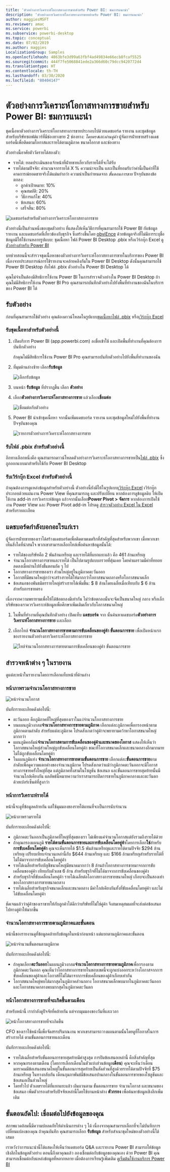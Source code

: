 ```yaml
---
title: 'ตัวอย่างการวิเคราะห์โอกาสทางการขายสำหรับ Power BI: ชมการแนะนำ'
description: 'ตัวอย่างการวิเคราะห์โอกาสทางการขายสำหรับ Power BI: ชมการแนะนำ'
author: maggiesMSFT
ms.reviewer: amac
ms.service: powerbi
ms.subservice: powerbi-desktop
ms.topic: conceptual
ms.date: 07/02/2019
ms.author: maggies
LocalizationGroup: Samples
ms.openlocfilehash: 4863bfe3d99a63fbf4ad49834e66ecb8fcaf5525
ms.sourcegitcommit: 444f7fe5068841ede2a366d60c79dcc9420772d4
ms.translationtype: HT
ms.contentlocale: th-TH
ms.lasthandoff: 03/30/2020
ms.locfileid: "80404147"
---
```

# <a name="opportunity-analysis-sample-for-power-bi-take-a-tour"></a>ตัวอย่างการวิเคราะห์โอกาสทางการขายสำหรับ Power BI: ชมการแนะนำ

ชุดเนื้อหาตัวอย่างการวิเคราะห์โอกาสทางการขายประกอบไปด้วยแดชบอร์ด รายงาน และชุดข้อมูลสำหรับบริษัทซอฟต์แวร์ที่มีช่องทางขาย 2 ช่องทาง: *โดยตรง*และ*ผ่านคู่ค้า* ผู้จัดการฝ่ายขายสร้างแดชบอร์ดนี้เพื่อติดตามโอกาสและรายได้ตามภูมิภาค ขนาดโอกาส และช่องทาง

ตัวอย่างนี้อาศัยตัววัดรายได้สองตัว:

* รายได้: ยอดประเมินของเจ้าหน้าที่ฝ่ายขายเกี่ยวกับรายได้ที่จะได้รับ
* รายได้ตามปัจจัย: คำนวณจากรายได้ X % ความน่าจะเป็น และเป็นที่ยอมรับว่าค่านี้เป็นค่าที่ใช้คาดการณ์ยอดขายจริงได้แม่นยำกว่า ความน่าเป็นกำหนดจาก *ขั้นตอนการขาย* ปัจจุบันของข้อตกลง:
  * ลูกค้าเป้าหมาย: 10%  
  * คุณสมบัติ: 20%  
  * วิธีการแก้ไข: 40%  
  * ข้อเสนอ: 60%  
  * เสร็จสิ้น: 80%

![แดชบอร์ดสำหรับตัวอย่างการวิเคราะห์โอกาสทางการขาย](media/sample-opportunity-analysis/opportunity1.png)

ตัวอย่างนี้เป็นส่วนหนึ่งของชุดตัวอย่าง ที่แสดงให้เห็นวิธีการที่คุณสามารถใช้ Power BI กับข้อมูล รายงาน และแดชบอร์ดที่เกี่ยวข้องกับธุรกิจ ซึ่งสร้างขึ้นโดย [obviEnce](http://www.obvience.com/) ด้วยข้อมูลจริงที่ไม่มีการระบุชื่อ ข้อมูลมีให้ใช้งานหลายรูปแบบ: ชุดเนื้อหา ไฟล์ Power BI Desktop .pbix หรือเวิร์กบุ๊ก Excel ดู [ตัวอย่างสำหรับ Power BI](sample-datasets.md) 

บทช่วยสอนนี้จะสำรวจชุดเนื้อหาของตัวอย่างการวิเคราะห์โอกาสทางการขายในบริการของ Power BI เนื่องจากประสบการณ์การใช้รายงานจะคล้ายคลึงกันใน Power BI Desktop ดังนั้นคุณสามารถใช้ Power BI Desktop กับไฟล์ .pbix ตัวอย่างใน Power BI Desktop ได้ 

คุณไม่จำเป็นต้องมีสิทธิการใช้งาน Power BI ในการสำรวจตัวอย่างใน Power BI Desktop ถ้าคุณไม่มีสิทธิการใช้งาน Power BI Pro คุณสามารถบันทึกตัวอย่างไปยังพื้นที่ทำงานของฉันในบริการของ Power BI ได้ 

## <a name="get-the-sample"></a>รับตัวอย่าง

ก่อนที่คุณสามารถใช้ตัวอย่าง คุณต้องดาวน์โหลดในรูปแบบ[ชุดเนื้อหา](#get-the-content-pack-for-this-sample)[ไฟล์ .pbix](#get-the-pbix-file-for-this-sample) หรือ[เวิร์กบุ๊ก Excel](#get-the-excel-workbook-for-this-sample)

### <a name="get-the-content-pack-for-this-sample"></a>รับชุดเนื้อหาสำหรับตัวอย่างนี้

1. เปิดบริการ Power BI (app.powerbi.com) ลงชื่อเข้าใช้ และเปิดพื้นที่ทำงานที่คุณต้องการบันทึกตัวอย่าง 

    ถ้าคุณไม่มีสิทธิการใช้งาน Power BI Pro คุณสามารถบันทึกตัวอย่างไปยังพื้นที่ทำงานของฉัน

2. ที่มุมด้านล่างซ้าย เลือก**รับข้อมูล**

    ![เลือกรับข้อมูล](media/sample-datasets/power-bi-get-data.png)
3. บนหน้า **รับข้อมูล** ที่ปรากฏขึ้น เลือก **ตัวอย่าง**

4. เลือก**ตัวอย่างการวิเคราะห์โอกาสทางการขาย** แล้วเลือก**เชื่อมต่อ**  

   ![เชื่อมต่อกับตัวอย่าง](media/sample-opportunity-analysis/opportunity-connect.png)
5. Power BI นำเข้าชุดเนื้อหา จากนั้นเพิ่มแดชบอร์ด รายงาน และชุดข้อมูลใหม่ไปยังพื้นที่ทำงานปัจจุบันของคุณ

   ![รายการตัวอย่างการวิเคราะห์โอกาสทางการขาย](media/sample-opportunity-analysis/opportunity-entry.png)

### <a name="get-the-pbix-file-for-this-sample"></a>รับไฟล์ .pbix สำหรับตัวอย่างนี้

อีกทางเลือกหนึ่งคือ คุณสามารถดาวน์โหลดตัวอย่างการวิเคราะห์โอกาสทางการขายเป็น[ไฟล์ .pbix](https://download.microsoft.com/download/9/1/5/915ABCFA-7125-4D85-A7BD-05645BD95BD8/Opportunity%20Analysis%20Sample%20PBIX.pbix) ซึ่งถูกออกแบบมาสำหรับใช้กับ Power BI Desktop

### <a name="get-the-excel-workbook-for-this-sample"></a>รับเวิร์กบุ๊ก Excel สำหรับตัวอย่างนี้

ถ้าคุณต้องการดูแหล่งข้อมูลสำหรับตัวอย่างนี้ ตัวอย่างนี้ยังมีให้ในรูปแบบ[เวิร์กบุ๊ก Excel](https://go.microsoft.com/fwlink/?LinkId=529782) เวิร์กบุ๊กประกอบด้วยแผ่นงาน Power View ที่คุณสามารถดู และปรับเปลี่ยน หากต้องการดูข้อมูลดิบ ให้เปิดใช้งาน add-in การวิเคราะห์ข้อมูล แล้วจากนั้นเลือก**Power Pivot > จัดการ** หากต้องการเปิดใช้งาน Power View และ Power Pivot add-in โปรดดู [สำรวจตัวอย่าง Excel ใน Excel ](sample-datasets.md#explore-excel-samples-inside-excel)สำหรับรายละเอียด

## <a name="what-is-our-dashboard-telling-us"></a>แดชบอร์ดกำลังบอกอะไรแก่เรา
ผู้จัดการฝ่ายขายของเราได้สร้างแดชบอร์ดเพื่อติดตามเมตริกที่สำคัญที่สุดสำหรับพวกเขา เมื่อพวกเขาเห็นสิ่งใดที่น่าสนใจ พวกเขาสามารถเลือกไทล์เพื่อค้นหาข้อมูลนั้นได้:

- รายได้ของบริษัทคือ 2 พันล้านเหรียญ และรายได้ที่แยกแยะแล้ว คือ 461 ล้านเหรียญ
- จำนวนโอกาสทางการขายและรายได้ เป็นไปตามรูปแบบกรวยที่คุ้นเคย โดยค่าผลรวมมีค่าที่ทยอยลดลงเมื่อผ่านไปยังขั้นตอนถัด ๆ ไป
- โอกาสทางการขายของเรา ส่วนใหญ่อยู่ในภูมิภาคตะวันออก
- โอกาสที่มีขนาดใหญ่กว่าจะสร้างรายได้ให้มากกว่าโอกาสขนาดกลางหรือโอกาสขนาดเล็ก
- ข้อเสนอของพันธมิตรรายใหญ่สร้างรายได้เพิ่มขึ้น: $ 8 ล้านโดยเฉลี่ยเมื่อเทียบกับ $ 6 ล้านสำหรับการขายตรง

เนื่องจากความพยายามเพื่อให้ได้ข้อตกลงมีเท่ากัน ไม่ว่าข้อตกลงนั้นจะจัดเป็นขนาดใหญ่ กลาง หรือเล็ก บริษัทของเราควรวิเคราะห์ข้อมูลเพื่อศึกษาเพิ่มเติมเกี่ยวกับโอกาสขนาดใหญ่

1. ในพื้นที่ทำงานที่คุณบันทึกตัวอย่าง เปิดแท็บ **แดชบอร์ด** จาก นั้นค้นหาแดชบอร์ด**ตัวอย่างการวิเคราะห์โอกาสทางการขาย** และเลือก

2. เลือกไทล์ **จำนวนโอกาสทางการขายตามการขับเคลื่อนของคู่ค้า ขั้นตอนการขาย** เพื่อเปิดหน้าแรกของรายงานตัวอย่างการวิเคราะห์โอกาสทางการขาย 

    ![ไทล์จำนวนโอกาสทางการขายตามการขับเคลื่อนของคู่ค้า ขั้นตอนการขาย](media/sample-opportunity-analysis/opportunity2.png)

## <a name="explore-the-pages-in-the-report"></a>สำรวจหน้าต่าง ๆ ในรายงาน

ดูแต่ละหน้าในรายงานโดยการเลือกแท็บหน้าที่ด้านล่าง

### <a name="opportunity-count-overview-page"></a>หน้าภาพรวมจำนวนโอกาสทางการขาย
![หน้าจำนวนโอกาส](media/sample-opportunity-analysis/opportunity3.png)

บันทึกรายละเอียดดังต่อไปนี้:
* ตะวันออก คือภูมิภาคที่ใหญ่ที่สุดของเราในแง่จำนวนโอกาสทางการขาย  
* บนแผนภูมิวงกลม**จำนวนโอกาสทางการขายตามภูมิภาค** เลือกแต่ละภูมิภาคเพื่อกรองหน้าตามภูมิภาคตามลำดับ สำหรับแต่ละภูมิภาค โปรดสังเกตว่าคู่ค้าจะพยายามคว้าหาโอกาสขนาดใหญ่มากกว่า   
* แผนภูมิคอลัมน์**จำนวนโอกาสตามการขับเคลื่อนของคู่ค้าและขนาดของโอกาส** แสดงให้เห็นว่าโอกาสขนาดใหญ่ส่วนใหญ่ถูกขับเคลื่อนโดยคู่ค้า ขณะที่โอกาสขนาดเล็กและขนาดกลางอีกมากมายไม่ได้ถูกขับเคลื่อนโดยคู่ค้า
* ในแผนภูมิแท่ง **จำนวนโอกาสทางการขายตามขั้นตอนการขาย** เลือกแต่ละ**ขั้นตอนการขาย**ตามลำดับเพื่อดูความแตกต่างของจำนวนภูมิภาค โปรดสังเกตว่าแม้ว่าภูมิภาคตะวันออกจะมีโอกาสทางการขายครั้งใหญ่ที่สุด แต่ภูมิภาคทั้งสามในโซลูชัน ข้อเสนอ และขั้นตอนการขายสุดท้ายนั้นมีจำนวนใกล้เคียงกัน ผลลัพธ์นี้หมายความว่าเราสามารถปิดการขายในภูมิภาคกลางและตะวันตกด้วยเปอร์เซ็นต์ที่สูงกว่า

### <a name="revenue-analysis-page"></a>หน้าการวิเคราะห์รายได้
หน้านี้จะดูที่ข้อมูลคล้ายกัน แต่ใช้มุมมองของรายได้แทนที่จะเป็นการนับจำนวน  

![หน้าภาพรวมรายได้](media/sample-opportunity-analysis/opportunity4.png)

บันทึกรายละเอียดดังต่อไปนี้:
* ภูมิภาคตะวันออกเป็นภูมิภาคที่ใหญ่ที่สุดของเรา ไม่เพียงแค่จำนวนโอกาสแต่ยังรวมถึงรายได้ด้วย  
* ถ้าคุณกรองแผนภูมิ **รายได้ตามขั้นตอนการขายและการขับเคลื่อนโดยคู่ค้า**โดยการเลือก**ใช่**สำหรับ**การขับเคลื่อนโดยคู่ค้า** คุณจะเห็นรายได้ $1.5 พันล้านเหรียญและรายได้ตามปัจจัย $294 ล้านเหรียญ เปรียบเทียบจำนวนเหล่านี้กับ $644 ล้านเหรียญ และ $166 ล้านเหรียญสำหรับรายได้ที่ไม่ได้มาจากการขับเคลื่อนโดยคู่ค้า 
* รายได้เฉลี่ยสำหรับบัญชีขนาดใหญ่มีขนาดมากกว่า 8 ล้านถ้าโอกาสทางการขายมาจากการขับเคลื่อนของคู่ค้า เทียบกับตัวเลข 6 ล้าน สำหรับธุรกิจที่ไม่ได้มาจากการขับเคลื่อนของคู่ค้า  
* สำหรับธุรกิจที่ขับเคลื่อนโดยคู่ค้า รายได้เฉลี่ยต่อโอกาสทางการขายขนาดใหญ่ เกือบจะเป็นสองเท่าของโอกาสทางการขายขนาดกลาง  
* รายได้เฉลี่ยสำหรับธุรกิจขนาดเล็กและขนาดกลาง มีค่าใกล้เคียงกันทั้งที่ขับเคลื่อนโดยคู่ค้า และไม่ได้ขับเคลื่อนโดยคู่ค้า   

ชัดเจนแล้วว่าคู่ค้าของเราขายให้กับลูกค้าได้ดีกว่าบริษัทที่ไม่ใช่คู่ค้า จึงสมเหตุสมผลที่จะส่งต่อข้อเสนอไปทางคู่ค้าให้มากขึ้น

### <a name="opportunity-count-by-region-and-stage"></a>จำนวนโอกาสทางการขายตามภูมิภาคและขั้นตอน
หน้านี้ของรายงานดูที่ข้อมูลคล้ายกับข้อมูลในหน้าก่อนหน้า แต่แยกตามภูมิภาคและขั้นตอน 

![หน้าจำนวนขั้นตอนตามภูมิภาค](media/sample-opportunity-analysis/opportunity5.png)

บันทึกรายละเอียดดังต่อไปนี้:
* ถ้าคุณเลือก**ตะวันออก**ในแผนภูมิวงกลม**จำนวนโอกาสทางการขายตามภูมิภาค**เพื่อกรองตามภูมิภาคตะวันออก คุณเห็นว่าโอกาสทางการขายในขอบเขตนี้จะถูกแบ่งออกระหว่างโอกาสจากการขับเคลื่อนของคู่ค้าและโอกาสที่ไม่ได้มาจากการชับเคลื่อนของคู่ค้าเกือบเท่ากัน
* โอกาสขนาดใหญ่พบได้มากสุดในภูมิภาคส่วนกลาง โอกาสขนาดเล็กพบมากในภูมิภาคตะวันออก และโอกาสขนาดกลางพบมากสุดในภูมิภาคตะวันตก

### <a name="upcoming-opportunities-by-month-page"></a>หน้าโอกาสทางการขายที่จะเกิดขึ้นตามเดือน
สำหรับหน้านี้ เรากำลังดูปัจจัยที่คล้ายกัน แต่จากมุมมองของวันที่และเวลา 
 
![หน้าโอกาสทางการขายที่จะเกิดขึ้น](media/sample-opportunity-analysis/opportunity6.png)

CFO ของเราใช้หน้านี้เพื่อจัดสรรปริมาณงาน พวกเขาสามารถวางแผนตามนั้นโดยดูที่โอกาสในการสร้างรายได้ ตามขั้นตอนการขายและเดือน

บันทึกรายละเอียดดังต่อไปนี้:
* รายได้เฉลี่ยสำหรับขั้นตอนการขายสุดท้ายมีค่าสูงสุด การปิดข้อเสนอเหล่านี้ คือสิ่งสำคัญที่สุด
* หากคุณกรองตามเดือน (โดยการเลือกเดือนในตัวแบ่งส่วนข้อมูล**เดือน**) คุณจะเห็นว่าเดือนมกราคมมีข้อเสนอขนาดใหญ่ในขั้นตอนการสุดท้ายเป็นสัดส่วนที่สูงด้วยรายได้ตามปัจจัยที่ $75 ล้านเหรียญ ในทางกลับกัน เดือนกุมภาพันธ์มีข้อเสนอปานกลางในขั้นตอนการขายของโซลูชันและข้อเสนอเป็นส่วนใหญ่
* โดยทั่วไป ตัวเลขรายได้ที่แยกแยะแล้ว ผันผวนตาม ขั้นตอนการขาย จำนวนโอกาส และขนาดของข้อเสนอ เพิ่มตัวกรองสำหรับปัจจัยเหล่านี้โดยใช้บานหน้าต่าง **ตัวกรอง** เพื่อค้นหาข้อมูลเชิงลึกเพิ่มเติม

## <a name="next-steps-connect-to-your-data"></a>ขั้นตอนถัดไป: เชื่อมต่อไปยังข้อมูลของคุณ
สภาพแวดล้อมนี้มีความปลอดภัยให้ดำเนินการต่าง ๆ ได้ เนื่องจากคุณสามารถเลือกที่จะไม่บันทึกการเปลี่ยนแปลงของคุณ ถ้าคุณบันทึก คุณสามารถเลือก **รับข้อมูล** สำหรับสำเนาชุดใหม่ของตัวอย่างนี้ได้เสมอ

เราหวังว่าการแนะนำนี้ได้แสดงให้เห็นว่าแดชบอร์ด Q&A และรายงาน Power BI สามารถให้ข้อมูลเชิงลึกในข้อมูลตัวอย่าง ตอนนี้ถึงตาคุณแล้ว ลองเชื่อมต่อกับข้อมูลของคุณเอง ด้วย Power BI คุณสามารถเชื่อมต่อกับแหล่งข้อมูลที่หลากหลาย เมื่อต้องการเรียนรู้เพิ่มเติม ดู[เริ่มต้นใช้งานบริการ Power BI](service-get-started.md)

